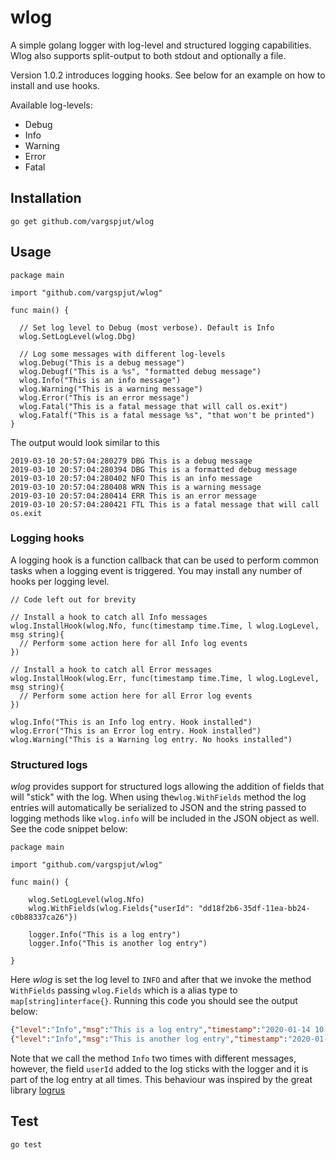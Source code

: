 # wlog
A simple golang logger with log-level and structured logging capabilities. Wlog also supports split-output to both stdout and optionally a file.

Version 1.0.2 introduces logging hooks. See below for an example on how to install and use hooks.

Available log-levels:
- Debug
- Info
- Warning
- Error
- Fatal
  
## Installation
```
go get github.com/vargspjut/wlog
```

## Usage
```golang
package main

import "github.com/vargspjut/wlog"

func main() {

  // Set log level to Debug (most verbose). Default is Info
  wlog.SetLogLevel(wlog.Dbg)

  // Log some messages with different log-levels
  wlog.Debug("This is a debug message")
  wlog.Debugf("This is a %s", "formatted debug message")
  wlog.Info("This is an info message")
  wlog.Warning("This is a warning message")
  wlog.Error("This is an error message")
  wlog.Fatal("This is a fatal message that will call os.exit")  
  wlog.Fatalf("This is a fatal message %s", "that won't be printed")
}
```

The output would look similar to this
```
2019-03-10 20:57:04:280279 DBG This is a debug message
2019-03-10 20:57:04:280394 DBG This is a formatted debug message
2019-03-10 20:57:04:280402 NFO This is an info message
2019-03-10 20:57:04:280408 WRN This is a warning message
2019-03-10 20:57:04:280414 ERR This is an error message
2019-03-10 20:57:04:280421 FTL This is a fatal message that will call os.exit
```

### Logging hooks
A logging hook is a function callback that can be used to perform common tasks when a logging event is triggered. You may install any number of hooks per logging level.

```golang
// Code left out for brevity

// Install a hook to catch all Info messages
wlog.InstallHook(wlog.Nfo, func(timestamp time.Time, l wlog.LogLevel, msg string){
  // Perform some action here for all Info log events
})

// Install a hook to catch all Error messages
wlog.InstallHook(wlog.Err, func(timestamp time.Time, l wlog.LogLevel, msg string){
  // Perform some action here for all Error log events
})

wlog.Info("This is an Info log entry. Hook installed")
wlog.Error("This is an Error log entry. Hook installed")
wlog.Warning("This is a Warning log entry. No hooks installed")
```

### Structured logs
*wlog* provides support for structured logs allowing the addition of fields that will "stick" with the log. When using the`wlog.WithFields` method the log entries will automatically be serialized to JSON and the string passed to logging methods like `wlog.info` will be included in the JSON object as well. See the code snippet below:

```golang
package main

import "github.com/vargspjut/wlog"

func main() {

    wlog.SetLogLevel(wlog.Nfo)
    wlog.WithFields(wlog.Fields{"userId": "dd18f2b6-35df-11ea-bb24-c0b88337ca26"})

    logger.Info("This is a log entry")
    logger.Info("This is another log entry")

}
```
Here *wlog* is set the log level to `INFO` and after that we invoke the method `WithFields` passing `wlog.Fields` which is a alias type to `map[string]interface{}`. Running this code you should see the output below:

```json
{"level":"Info","msg":"This is a log entry","timestamp":"2020-01-14 10:49:03:627880","userId":"dd18f2b6-35df-11ea-bb24-c0b88337ca26"}
{"level":"Info","msg":"This is another log entry","timestamp":"2020-01-14 10:49:03:627981","userId":"dd18f2b6-35df-11ea-bb24-c0b88337ca26"}
``` 
Note that we call the method `Info` two times with different messages, however, the field `userId` added to the log sticks with the logger and it is part of the log entry at all times. This behaviour was inspired by the great library [logrus](https://github.com/sirupsen/logrus)
## Test
```
go test
```
